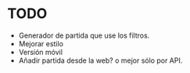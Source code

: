 # TODO

- Generador de partida que use los filtros.
- Mejorar estilo
- Versión móvil
- Añadir partida desde la web? o mejor sólo por API.
